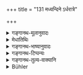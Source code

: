 +++
title = "131 मध्यन्दिने ऽर्धरात्रे"

+++

<details><summary>गङ्गानथ-मूलानुवादः</summary>

He shall not have recourse to a cross-road at midday, or at midnight, or after having partaken of meat-food at a śrāddha, or at the two twilights.—(131)
</details>

<details><summary>मेधातिथिः</summary>

मध्याह्ने **ऽर्धरात्रे** महानिशायां समांसं च **श्राद्धं भुक्त्वा** **न सेवेत,** चिरं न तत्रासीत । यदि कथंचिद् ग्रामादि गच्छतो नान्तरेण चतुष्पथं मार्गान्तरम् अस्ति, तदा तावन्मात्रसंबन्धो न निषिध्यते । 

- <u>केचित्</u> तु चकारम् एवं योजयन्ति । श्राद्धं भुक्त्वा सामिषं चान्यद् अपि भोजनम् । <u>अस्मिंश्</u> च संबन्धे समाचारो ऽन्वेष्यः । नान्यथा व्यवहितः संबन्धो लभ्यते ॥ ४.१३१ ॥
</details>

<details><summary>गङ्गानथ-भाष्यानुवादः</summary>

At midday—at midnight—after having eaten, at a Śrāddha, food mixed with meat—‘*he shall not have recourse to a cross-road*;’ *i.e*., shall not stay there for any length of time. If, however, on his way; to another village, there is no other way save through the cross-road, his having recourse to it to that extent is not forbidden.

Some people add a further ‘*ca*,’ and explain the text to mean, ‘after having eaten at a *śrāddha, and* after having partaken of meat-food.’

Under this explanation, however, it would be necessary to seek for some usage in support of this; as without some such corroborative usage, there can be no justification for such disjointed construction.—(131)
</details>

<details><summary>गङ्गानथ-टिप्पन्यः</summary>

This verse is quoted in *Aparārka* (p. 193);—in *Madanapārijāta* (p.
121);—and in *Vīramitrodaya* (Saṃskāra, p. 576).
</details>

<details><summary>गङ्गानथ-तुल्य-वाक्यानि</summary>

*Viṣṇu* (63.19).—‘he shall not stand upon road-crossings.’

*Mahābhārata* (13. Anuśāsana, 161.28).—‘He shall not stand at
road-crossings at midday, or at midnight, or late at night, or during
the two twilights.’
</details>

<details><summary>Bühler</summary>

131	At midday and at midnight, after partaking of meat at a funeral dinner, and in the two twilights let him not stay long on a cross-road.
</details>
